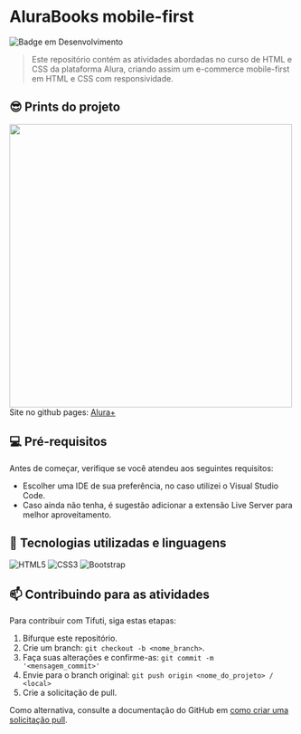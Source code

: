 # AluraBooks mobile-first

<!---Esses são exemplos. Veja https://shields.io para outras pessoas ou para personalizar este conjunto de escudos. Você pode querer incluir dependências, status do projeto e informações de licença aqui--->

![Badge em Desenvolvimento](http://img.shields.io/static/v1?label=STATUS&message=FINALIZADO&color=BLUE&style=for-the-badge)

> Este repositório contém as atividades abordadas no curso de HTML e CSS da plataforma Alura, criando assim um e-commerce mobile-first em HTML e CSS com responsividade.

## 😎 Prints do projeto

<img src="https://user-images.githubusercontent.com/94937715/199096567-1ef9417f-1f74-4e03-9e75-6e94ef35cf12.png" width="500">
<br>Site no github pages:
<a href="https://lavyoliveira.github.io/projeto-html-css-alura/">Alura+</a>

## 💻 Pré-requisitos

Antes de começar, verifique se você atendeu aos seguintes requisitos:
<!---Estes são apenas requisitos de exemplo. Adicionar, duplicar ou remover conforme necessário--->
* Escolher uma IDE de sua preferência, no caso utilizei o Visual Studio Code.
* Caso ainda não tenha, é sugestão adicionar a extensão Live Server para melhor aproveitamento.

## 🚀 Tecnologias utilizadas e linguagens
![HTML5](https://img.shields.io/badge/html5-%23E34F26.svg?style=for-the-badge&logo=html5&logoColor=white)
![CSS3](https://img.shields.io/badge/css3-%231572B6.svg?style=for-the-badge&logo=css3&logoColor=white)
![Bootstrap](https://img.shields.io/badge/bootstrap-%23563D7C.svg?style=for-the-badge&logo=bootstrap&logoColor=white)

## 📫 Contribuindo para as atividades
<!---Se o seu README for longo ou se você tiver algum processo ou etapas específicas que deseja que os contribuidores sigam, considere a criação de um arquivo CONTRIBUTING.md separado--->
Para contribuir com Tifuti, siga estas etapas:

1. Bifurque este repositório.
2. Crie um branch: `git checkout -b <nome_branch>`.
3. Faça suas alterações e confirme-as: `git commit -m '<mensagem_commit>'`
4. Envie para o branch original: `git push origin <nome_do_projeto> / <local>`
5. Crie a solicitação de pull.

Como alternativa, consulte a documentação do GitHub em [como criar uma solicitação pull](https://help.github.com/en/github/collaborating-with-issues-and-pull-requests/creating-a-pull-request).
